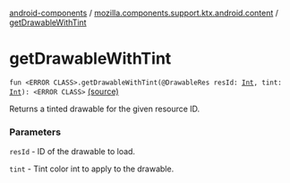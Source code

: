 [android-components](../index.md) / [mozilla.components.support.ktx.android.content](index.md) / [getDrawableWithTint](./get-drawable-with-tint.md)

# getDrawableWithTint

`fun <ERROR CLASS>.getDrawableWithTint(@DrawableRes resId: `[`Int`](https://kotlinlang.org/api/latest/jvm/stdlib/kotlin/-int/index.html)`, tint: `[`Int`](https://kotlinlang.org/api/latest/jvm/stdlib/kotlin/-int/index.html)`): <ERROR CLASS>` [(source)](https://github.com/mozilla-mobile/android-components/blob/master/components/support/ktx/src/main/java/mozilla/components/support/ktx/android/content/Context.kt#L221)

Returns a tinted drawable for the given resource ID.

### Parameters

`resId` - ID of the drawable to load.

`tint` - Tint color int to apply to the drawable.